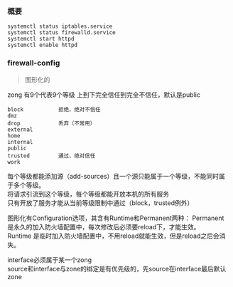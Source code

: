 ### 概要
    systemctl status iptables.service
    systemctl status firewalld.service
    systemctl start httpd
    systemctl enable httpd
### firewall-config
> 图形化的

zong 有9个代表9个等级 上到下完全信任到完全不信任，默认是public
    
    block           拒绝，绝对不信任
    dmz
    drop            丢弃（不常用）
    external
    home
    internal
    public
    trusted         通过，绝对信任
    work

每个等级都能添加源（add-sources）且一个源只能属于一个等级，不能同时属于多个等级。  
将请求引流到这个等级，每个等级都能开放本机的所有服务  
只有开放了服务才能从当前等级限制中通过（block，trusted例外）

图形化有Configuration选项，其含有Runtime和Permanent两种： 
Permanent 是永久的加入防火墙配置中，每次修改后必须要reload下，才能生效。    
Runtime 是临时加入防火墙配置中，不用reload就能生效，但是reload之后会消失。  


interface必须属于某一个zong  
source和interface与zone的绑定是有优先级的，先source在interface最后默认zone

### 